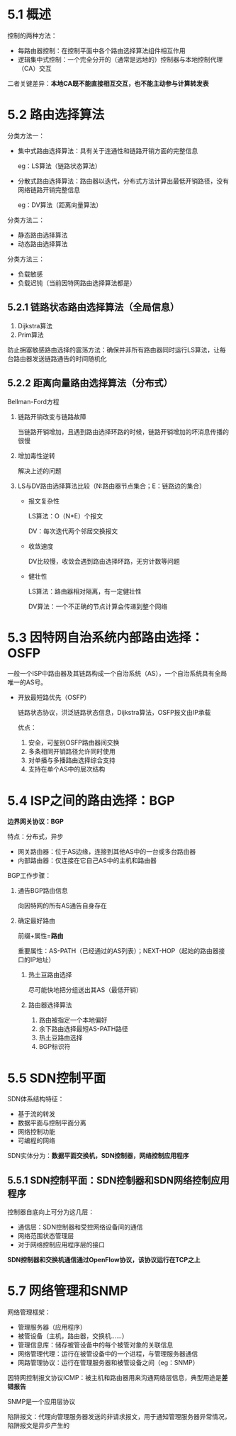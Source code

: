 # 5.1 概述

控制的两种方法：

* 每路由器控制：在控制平面中各个路由选择算法组件相互作用
* 逻辑集中式控制：一个完全分开的（通常是远地的）控制器与本地控制代理（CA）交互

二者关键差异：**本地CA既不能直接相互交互，也不能主动参与计算转发表**

# 5.2 路由选择算法

分类方法一：

* 集中式路由选择算法：具有关于连通性和链路开销方面的完整信息

  eg：LS算法（链路状态算法）

* 分散式路由选择算法：路由器以迭代，分布式方法计算出最低开销路径，没有网络链路开销完整信息

  eg：DV算法（距离向量算法）

分类方法二：

* 静态路由选择算法
* 动态路由选择算法

分类方法三：

* 负载敏感
* 负载迟钝（当前因特网路由选择算法都是）

## 5.2.1 链路状态路由选择算法（全局信息）

1. Dijkstra算法
2. Prim算法

防止拥塞敏感路由选择的震荡方法：确保并非所有路由器同时运行LS算法，让每台路由器发送链路通告的时间随机化

## 5.2.2 距离向量路由选择算法（分布式）

Bellman-Ford方程

1. 链路开销改变与链路故障

   当链路开销增加，且遇到路由选择环路的时候，链路开销增加的坏消息传播的很慢

2. 增加毒性逆转

   解决上述的问题

3. LS与DV路由选择算法比较（N:路由器节点集合；E：链路边的集合）

   * 报文复杂性

     LS算法：O（N*E）个报文

     DV：每次迭代两个邻居交换报文

   * 收敛速度

     DV比较慢，收敛会遇到路由选择环路，无穷计数等问题

   * 健壮性

     LS算法：路由器相对隔离，有一定健壮性

     DV算法：一个不正确的节点计算会传递到整个网络

# 5.3 因特网自治系统内部路由选择：OSFP

一般一个ISP中路由器及其链路构成一个自治系统（AS），一个自治系统具有全局唯一的AS号。

* 开放最短路优先（OSFP）

  链路状态协议，洪泛链路状态信息，Dijkstra算法，OSFP报文由IP承载

  优点：

  1. 安全，可鉴别OSFP路由器间交换
  2. 多条相同开销路径允许同时使用
  3. 对单播与多播路由选择综合支持
  4. 支持在单个AS中的层次结构

# 5.4 ISP之间的路由选择：BGP

**边界网关协议：BGP**

特点：分布式，异步

* 网关路由器：位于AS边缘，连接到其他AS中的一台或多台路由器
* 内部路由器：仅连接在它自己AS中的主机和路由器

BGP工作步骤：

1. 通告BGP路由信息

   向因特网的所有AS通告自身存在

2. 确定最好路由

   前缀+属性=**路由**

   重要属性：AS-PATH（已经通过的AS列表）；NEXT-HOP（起始的路由器接口的IP地址）

   1. 热土豆路由选择

      尽可能快地把分组送出其AS（最低开销）

   2. 路由器选择算法

      1. 路由被指定一个本地偏好
      2. 余下路由选择最短AS-PATH路径
      3. 热土豆路由选择
      4. BGP标识符

# 5.5 SDN控制平面

 SDN体系结构特征：

* 基于流的转发
* 数据平面与控制平面分离
* 网络控制功能
* 可编程的网络

SDN实体分为：**数据平面交换机，SDN控制器，网络控制应用程序**

## 5.5.1 SDN控制平面：SDN控制器和SDN网络控制应用程序

控制器自底向上可分为这几层：

* 通信层：SDN控制器和受控网络设备间的通信
* 网络范围状态管理层
* 对于网络控制应用程序层的接口

**SDN控制器和交换机通信通过OpenFlow协议，该协议运行在TCP之上**

# 5.7 网络管理和SNMP

网络管理框架：

*  管理服务器（应用程序）
* 被管设备（主机，路由器，交换机......）
* 管理信息库：储存被管设备中的每个被管对象的关联信息
* 网络管理代理：运行在被管设备中的一个进程，与管理服务器通信
* 网路管理协议：运行在管理服务器和被管设备之间（eg：SNMP）

因特网控制报文协议ICMP：被主机和路由器用来沟通网络层信息，典型用途是**差错报告**

SNMP是一个应用层协议

陷阱报文：代理向管理服务器发送的非请求报文，用于通知管理服务器异常情况，陷阱报文是异步产生的